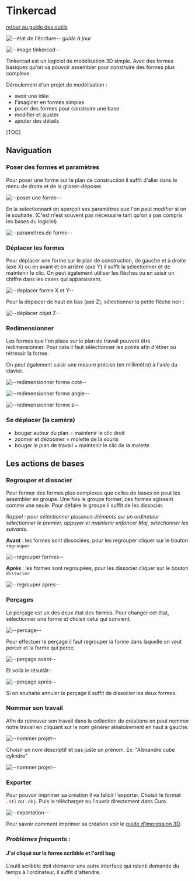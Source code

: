 # Tinkercad

[retour au guide des outils](outils.md)

![--état de l'écriture--](../imgplaceholder/balise_verte.png) *guide à jour*

![--image tinkercad--](../imgplaceholder/outils/tinkercad.png)

Tinkercad  est un logiciel de modélisation 3D simple.  Avec des formes basiques  qu'on va pouvoir assembler pour construire des formes plus complexe.



Déroulement d'un projet de modélisation :

- avoir une idée
- l'imaginer en formes simples
- poser des formes pour construire une base
- modifier et ajuster
- ajouter des détails


[TOC]

## Naviguation

### Poser des formes et paramètres

Pour poser une forme sur le plan de construction il suffit d'aller dans le menu de droite et de la glisser-déposer.

![--poser une forme--](img/tinkercad/tinkercad_poser-objet.png)



En  la selectionnant on aperçoit ses paramètres que l'on peut modifier si  on le souhaite. (C'est n'est souvent pas nécessaire tant qu'on a pas  compris les bases du logiciel)

![--paramètres de forme--](img/tinkercad/tinkercad_parametres-objet.png)



### Déplacer les formes

Pour  déplacer une forme sur le plan de construction, de gauche et à droite  (axe X) ou en avant et en arrière (axe Y) il suffit la sélectionner et  de maintenir le clic. On peut également utiliser les flèches ou en  saisir un chiffre dans les cases qui apparaissent.

![--deplacer forme X et Y--](img/tinkercad/tinkercad_deplacer-objet-xy.png)



Pour la déplacer de haut en bas (axe Z), sélectionner la petite flèche noir :

![--déplacer objet Z--](img/tinkercad/tinkercad_deplacer-objet-z.png)



### Redimensionner

Les  formes que l'on place sur le plan de travail peuvent être  redimensionner. Pour cela il faut sélectionner les points afin d'étirer  ou rétressir la forme.

On peut également saisir une mesure précise (en millimètre) à l'aide du clavier.

![--redimensionner forme coté--](img/tinkercad/tinkercad_redimensionner-objet-x.png)

![--redimensionner forme angle--](img/tinkercad/tinkercad_redimensionner-objet-xy.png)

![--redimensionner forme z--](img/tinkercad/tinkercad_redimensionner-objet-z.png)



### Se déplacer (la caméra)

- bouger autour du plan = maintenir le clic droit
- zoomer et dézoomer = molette de la souris
- bouger le plan de travail = maintenir le clic de la molette



## Les actions de bases

### Regrouper et dissocier

Pour  former des formes plus complexes que celles de bases on peut les  assembler en groupe. Une fois le groupe former, ces formes agissent  comme une seule. Pour défaire le groupe il suffit de les dissocier.

*Rappel : pour sélectionner plusieurs éléments sur un ordinateur sélectionner le premier, appuyer et maintenir enfoncer Maj, sélectionner les suivants.*

**Avant** : les formes sont dissociées, pour les regrouper cliquer sur le bouton `regrouper`

![--regrouper formes--](img/tinkercad/tinkercad_regrouper-avant.png)



**Après** : les formes sont regroupées, pour les dissocier cliquer sur le bouton `dissocier`

![--regrouper apres--](img/tinkercad/tinkercad_regrouper-apres.png)



### Perçages

Le perçage est un des deux état des formes. Pour changer cet état, sélectionner une forme et choisir celui qui convient.

![--percage--](img/tinkercad/tinkercad_percage.png)



Pour effectuer le perçage il faut regrouper la forme dans laquelle on veut percer et la forme qui perce.

![--perçage avant--](img/tinkercad/tinkercad_percage-avant.png)



Et voilà le résultât :

![--perçage après--](img/tinkercad/tinkercad_percage-apres.png)

Si on souhaite annuler le perçage il suffit de dissocier les deux formes.



### Nommer son travail

Afin  de retrouver son travail dans la collection de créations on peut nommer  notre travail en cliquant sur le nom générer aléatoirement en haut à  gauche.

![--nommer projet--](img/tinkercad/tinkercad_nommer-projet1.png)



Choisir un nom descriptif et pas juste un prénom. Ex: "Alexandre cube cylindre"

![--nommer projet--](img/tinkercad/tinkercad_nommer-projet2.png)



### Exporter

Pour pouvoir imprimer sa création il va falloir l'exporter. Choisir le format `.stl` ou `.obj`. Puis le télécharger ou l'ouvrir directement dans Cura.

![--exportation--](img/tinkercad/tinkercad_export.png)



Pour savoir comment imprimer sa création voir le [guide d'impression 3D](imprimante3D.md).



### *Problèmes fréquents :*

#### J'ai cliqué sur la forme scribble et l'ordi bug

L'outil scribble doit démarrer une autre interface qui ralenti demande du temps à l'ordinateur, il suffit d'attendre.
